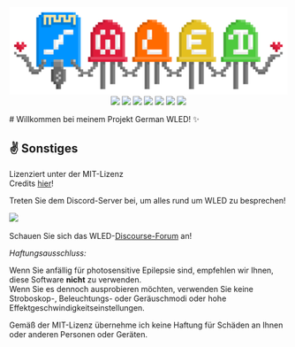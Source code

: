<p align="center">
  <img src="/images/wled_logo_akemi.png">
  <a href="https://github.com/Aircoookie/WLED/releases"><img src="https://img.shields.io/github/release/Aircoookie/WLED.svg?style=flat-square"></a>
  <a href="https://raw.githubusercontent.com/Aircoookie/WLED/master/LICENSE"><img src="https://img.shields.io/github/license/Aircoookie/wled?color=blue&style=flat-square"></a>
  <a href="https://wled.discourse.group"><img src="https://img.shields.io/discourse/topics?colorB=blue&label=forum&server=https%3A%2F%2Fwled.discourse.group%2F&style=flat-square"></a>
  <a href="https://discord.gg/KuqP7NE"><img src="https://img.shields.io/discord/473448917040758787.svg?colorB=blue&label=discord&style=flat-square"></a>
  <a href="https://kno.wled.ge"><img src="https://img.shields.io/badge/quick_start-wiki-blue.svg?style=flat-square"></a>
  <a href="https://github.com/Aircoookie/WLED-App"><img src="https://img.shields.io/badge/app-wled-blue.svg?style=flat-square"></a>
  <a href="https://gitpod.io/#https://github.com/Aircoookie/WLED"><img src="https://img.shields.io/badge/Gitpod-ready--to--code-blue?style=flat-square&logo=gitpod"></a>

  </p>
# Willkommen bei meinem Projekt German WLED! ✨

## ✌️ Sonstiges

Lizenziert unter der MIT-Lizenz  
Credits [hier](https://kno.wled.ge/about/contributors/)!

Treten Sie dem Discord-Server bei, um alles rund um WLED zu besprechen!

<a href="https://discord.gg/KuqP7NE"><img src="https://discordapp.com/api/guilds/473448917040758787/widget.png?style=banner2" width="25%"></a>

Schauen Sie sich das WLED-[Discourse-Forum](https://wled.discourse.group) an!  


*Haftungsausschluss:*

Wenn Sie anfällig für photosensitive Epilepsie sind, empfehlen wir Ihnen, diese Software **nicht** zu verwenden.  
Wenn Sie es dennoch ausprobieren möchten, verwenden Sie keine Stroboskop-, Beleuchtungs- oder Geräuschmodi oder hohe Effektgeschwindigkeitseinstellungen.

Gemäß der MIT-Lizenz übernehme ich keine Haftung für Schäden an Ihnen oder anderen Personen oder Geräten.


